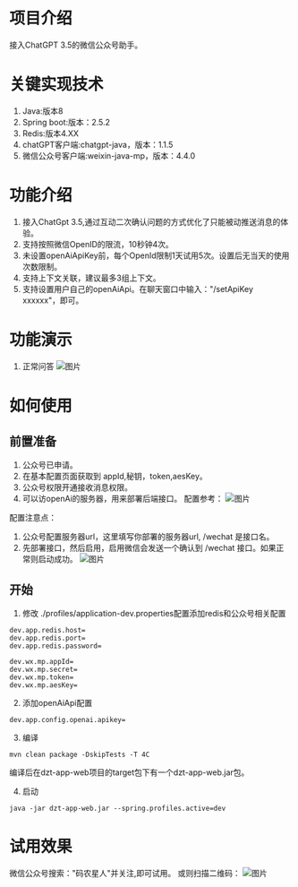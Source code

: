 # 项目介绍

接入ChatGPT 3.5的微信公众号助手。

# 关键实现技术

1. Java:版本8
2. Spring boot:版本：2.5.2
3. Redis:版本4.XX
4. chatGPT客户端:chatgpt-java，版本：1.1.5
5. 微信公众号客户端:weixin-java-mp，版本：4.4.0

# 功能介绍

1. 接入ChatGpt 3.5,通过互动二次确认问题的方式优化了只能被动推送消息的体验。
2. 支持按照微信OpenID的限流，10秒钟4次。
3. 未设置openAiApiKey前，每个OpenId限制1天试用5次。设置后无当天的使用次数限制。
4. 支持上下文关联，建议最多3组上下文。
5. 支持设置用户自己的openAiApi。在聊天窗口中输入："/setApiKey xxxxxx"，即可。

# 功能演示

1. 正常问答
   ![图片](https://images.lilhui.com/4b788779dd9cbbeed85bebabaa23cfef)

# 如何使用

## 前置准备

1. 公众号已申请。
2. 在基本配置页面获取到 appId,秘钥，token,aesKey。
3. 公众号权限开通接收消息权限。
4. 可以访openAi的服务器，用来部署后端接口。
   配置参考：
   ![图片](https://images.lilhui.com/9a8d26e38aebfb7e5c7ddf915cc3bbc5)

配置注意点：
1. 公众号配置服务器url，这里填写你部署的服务器url, /wechat 是接口名。
2. 先部署接口，然后启用，启用微信会发送一个确认到 /wechat 接口。如果正常则启动成功。
   ![图片](https://images.lilhui.com/b8e3e9cc7be905b9f983d852b5704b35)

## 开始

1. 修改 ./profiles/application-dev.properties配置添加redis和公众号相关配置
```batch
dev.app.redis.host=
dev.app.redis.port=
dev.app.redis.password=

dev.wx.mp.appId=
dev.wx.mp.secret=
dev.wx.mp.token=
dev.wx.mp.aesKey=
```

2. 添加openAiApi配置
```batch
dev.app.config.openai.apikey=
```
3. 编译
```batch
mvn clean package -DskipTests -T 4C
```
编译后在dzt-app-web项目的target包下有一个dzt-app-web.jar包。

4. 启动
```batch
java -jar dzt-app-web.jar --spring.profiles.active=dev
```

# 试用效果
微信公众号搜索："码农星人"并关注,即可试用。
或则扫描二维码：
![图片](https://images.lilhui.com/bacb43240f1ec7cbaace956407b736a1)



